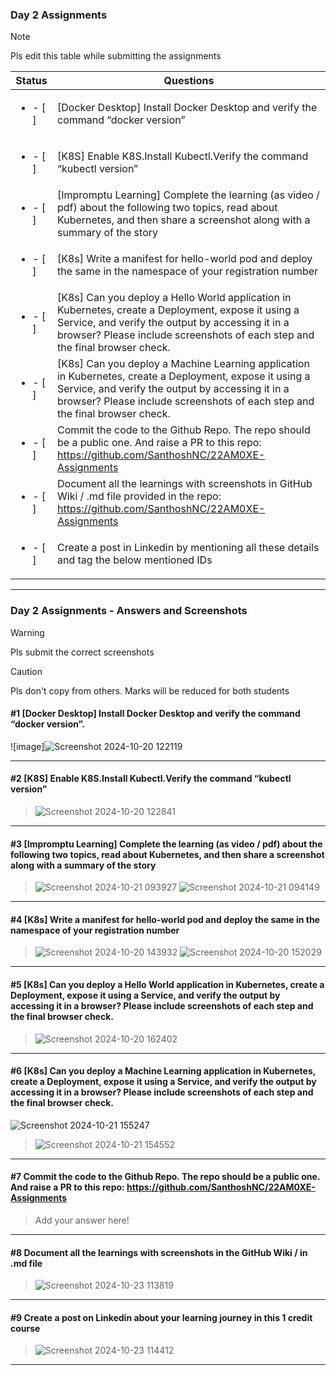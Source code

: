 ### Day 2 Assignments

> [!NOTE]
> Pls edit this table while submitting the assignments

| Status         | Questions     | 
|----------------|---------------|
| <ul><li>- [ ] </li></ul> | [Docker Desktop] Install Docker Desktop and verify the command “docker version” |
| <ul><li>- [ ] </li></ul> | [K8S] Enable K8S.Install Kubectl.Verify the command “kubectl version” |
| <ul><li>- [ ] </li></ul> | [Impromptu Learning] Complete the learning (as video / pdf) about the following two topics, read about Kubernetes, and then share a screenshot along with a summary of the story |
| <ul><li>- [ ] </li></ul> | [K8s] Write a manifest for hello-world pod and deploy the same in the namespace of your registration number |
| <ul><li>- [ ] </li></ul> | [K8s] Can you deploy a Hello World application in Kubernetes, create a Deployment, expose it using a Service, and verify the output by accessing it in a browser? Please include screenshots of each step and the final browser check. |
| <ul><li>- [ ] </li></ul> | [K8s] Can you deploy a Machine Learning application in Kubernetes, create a Deployment, expose it using a Service, and verify the output by accessing it in a browser? Please include screenshots of each step and the final browser check.  |
| <ul><li>- [ ] </li></ul> | Commit the code to the Github Repo. The repo should be a public one. And raise a PR to this repo: https://github.com/SanthoshNC/22AM0XE-Assignments |
| <ul><li>- [ ] </li></ul> | Document all the learnings with screenshots in GitHub Wiki / .md file provided in the repo: https://github.com/SanthoshNC/22AM0XE-Assignments |
| <ul><li>- [ ] </li></ul> | Create a post in Linkedin by mentioning all these details and tag the below mentioned IDs |

***

### Day 2 Assignments - Answers and Screenshots

> [!WARNING]
> Pls submit the correct screenshots

> [!CAUTION]
> Pls don't copy from others. Marks will be reduced for both students

#### #1 [Docker Desktop] Install Docker Desktop and verify the command “docker version”.
![image]![Screenshot 2024-10-20 122119](https://github.com/user-attachments/assets/f82110be-3a58-4ebf-86f5-2a732d8159de)



***

#### #2 [K8S] Enable K8S.Install Kubectl.Verify the command “kubectl version”
> ![Screenshot 2024-10-20 122841](https://github.com/user-attachments/assets/3d193069-bce3-405a-8efb-6c8dea972f25)


***

#### #3 [Impromptu Learning] Complete the learning (as video / pdf) about the following two topics, read about Kubernetes, and then share a screenshot along with a summary of the story
> ![Screenshot 2024-10-21 093927](https://github.com/user-attachments/assets/f298a116-7d18-419c-be6d-49bfdd02a831)
> ![Screenshot 2024-10-21 094149](https://github.com/user-attachments/assets/6347dd0b-9711-45be-ad1c-f7ffe02d7432)



***

#### #4 [K8s] Write a manifest for hello-world pod and deploy the same in the namespace of your registration number
> ![Screenshot 2024-10-20 143932](https://github.com/user-attachments/assets/98b52192-892a-4757-9eb4-3134b09b33e3)
> ![Screenshot 2024-10-20 152029](https://github.com/user-attachments/assets/4a50968a-95ad-43ec-a487-f00614af1622)



***

#### #5 [K8s] Can you deploy a Hello World application in Kubernetes, create a Deployment, expose it using a Service, and verify the output by accessing it in a browser? Please include screenshots of each step and the final browser check.
> ![Screenshot 2024-10-20 162402](https://github.com/user-attachments/assets/d53b9351-d4f0-4456-a13d-4a0d504bdfa1)


***

#### #6 [K8s] Can you deploy a Machine Learning application in Kubernetes, create a Deployment, expose it using a Service, and verify the output by accessing it in a browser? Please include screenshots of each step and the final browser check.
![Screenshot 2024-10-21 155247](https://github.com/user-attachments/assets/a2d2e7ec-f557-4c90-a7d1-a8b4ee8d1c66)

> ![Screenshot 2024-10-21 154552](https://github.com/user-attachments/assets/20e55652-ec44-4ecd-8277-a0c2117e4e9a)


***

#### #7 Commit the code to the Github Repo. The repo should be a public one. And raise a PR to this repo: https://github.com/SanthoshNC/22AM0XE-Assignments
> Add your answer here!

***

#### #8 Document all the learnings with screenshots in the GitHub Wiki / in .md file
> ![Screenshot 2024-10-23 113819](https://github.com/user-attachments/assets/bd0b83b0-2a1d-49b3-8218-dc92f0dcfecc)


***

#### #9 Create a post on Linkedin about your learning journey in this 1 credit course
> ![Screenshot 2024-10-23 114412](https://github.com/user-attachments/assets/e49c8709-2cdd-42b3-8c2a-7c728a21ae0b)

***
